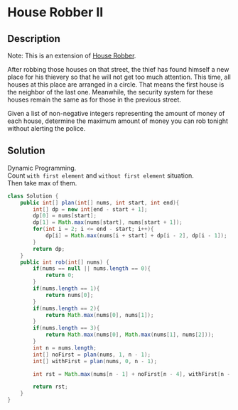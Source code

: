 # House Robber II
## Description
Note: This is an extension of [House Robber](https://leetcode.com/problems/house-robber/).

After robbing those houses on that street, the thief has found himself a new place for his thievery so that he will not get too much attention. This time, all houses at this place are arranged in a circle. That means the first house is the neighbor of the last one. Meanwhile, the security system for these houses remain the same as for those in the previous street.

Given a list of non-negative integers representing the amount of money of each house, determine the maximum amount of money you can rob tonight without alerting the police.

## Solution
Dynamic Programming.  
Count `with first element` and `without first element` situation.  
Then take max of them.  
```java
class Solution {
    public int[] plan(int[] nums, int start, int end){
        int[] dp = new int[end - start + 1];
        dp[0] = nums[start];
        dp[1] = Math.max(nums[start], nums[start + 1]);
        for(int i = 2; i <= end - start; i++){
            dp[i] = Math.max(nums[i + start] + dp[i - 2], dp[i - 1]);
        }
        return dp;
    }
    public int rob(int[] nums) {
        if(nums == null || nums.length == 0){
            return 0;
        }
        if(nums.length == 1){
            return nums[0];
        }
        if(nums.length == 2){
            return Math.max(nums[0], nums[1]);
        }
        if(nums.length == 3){
            return Math.max(nums[0], Math.max(nums[1], nums[2]));
        }
        int n = nums.length;
        int[] noFirst = plan(nums, 1, n - 1);
        int[] withFirst = plan(nums, 0, n - 1);

        int rst = Math.max(nums[n - 1] + noFirst[n - 4], withFirst[n - 2]);

        return rst;
    }
}
```
